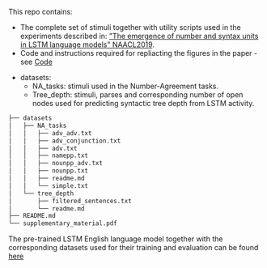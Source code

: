This repo contains:
- The complete set of stimuli together with utility scripts used in the experiments described in: ["The emergence of number and syntax units in LSTM language models" NAACL2019](https://arxiv.org/abs/1903.07435).
- Code and instructions required for repliacting the figures in the paper - see [Code](/Code/)

* datasets:
  * NA_tasks:  stimuli used in the Number-Agreement tasks.
  * Tree_depth: stimuli, parses and corresponding number of open nodes used for predicting syntactic tree depth from LSTM activity.

```bash
├── datasets
│   ├── NA_tasks
│   │   ├── adv_adv.txt
│   │   ├── adv_conjunction.txt
│   │   ├── adv.txt
│   │   ├── namepp.txt
│   │   ├── nounpp_adv.txt
│   │   ├── nounpp.txt
│   │   ├── readme.md
│   │   └── simple.txt
│   └── tree_depth
│       ├── filtered_sentences.txt
│       └── readme.md
├── README.md
└── supplementary_material.pdf
```

The pre-trained LSTM English language model together with the corresponding datasets used for their training and evaluation can be found [here](https://github.com/facebookresearch/colorlessgreenRNNs)
